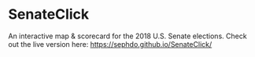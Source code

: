 # SenateClick
An interactive map & scorecard for the 2018 U.S. Senate elections. Check out the live version here: https://sephdo.github.io/SenateClick/
